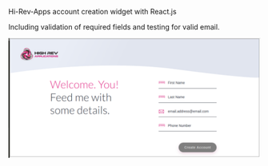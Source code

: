 Hi-Rev-Apps account creation widget with React.js

Including validation of required fields and testing for valid email.

![Cover Image](/src/cover.png)




